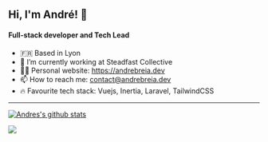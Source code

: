 ## Hi, I'm André! 👋

#### Full-stack developer and Tech Lead

- 🇫🇷 Based in Lyon
- 🔭 I’m currently working at Steadfast Collective
- 👨‍💻 Personal website: https://andrebreia.dev
- 📫 How to reach me: [contact@andrebreia.dev](mailto:contact@andrebreia.dev)
- 🔥 Favourite tech stack: Vuejs, Inertia, Laravel, TailwindCSS

------

[![Andres's github stats](https://github-readme-stats.vercel.app/api?username=andrebreia&show_icons=true&count_private=true)](https://github.com/anuraghazra/github-readme-stats)

![](https://komarev.com/ghpvc/?username=andrebreia)

